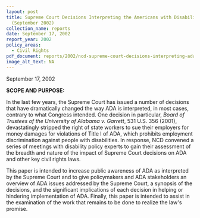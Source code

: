 ```yaml
---
layout: post
title: Supreme Court Decisions Interpreting the Americans with Disabilities Act
  (September 2002)
collection_name: reports
date: September 17, 2002
report_year: 2002
policy_areas:
  - Civil Rights
pdf_document: reports/2002/ncd-supreme-court-decisions-interpreting-ada-2002.pdf
image_alt_text: NA
---
```

September 17, 2002

**S﻿COPE AND PURPOSE:**

In the last few years, the Supreme Court has issued a number of decisions that have dramatically changed the way ADA is interpreted, in most cases, contrary to what Congress intended. One decision in particular, *Board of Trustees of the University of Alabama v. Garrett*, 531 U.S. 356 (2001), devastatingly stripped the right of state workers to sue their employers for money damages for violations of Title I of ADA, which prohibits employment discrimination against people with disabilities. In response, NCD convened a series of meetings with disability policy experts to gain their assessment of the breadth and nature of the impact of Supreme Court decisions on ADA and other key civil rights laws.

This paper is intended to increase public awareness of ADA as interpreted by the Supreme Court and to give policymakers and ADA stakeholders an overview of ADA issues addressed by the Supreme Court, a synopsis of the decisions, and the significant implications of each decision in helping or hindering implementation of ADA. Finally, this paper is intended to assist in the examination of the work that remains to be done to realize the law's promise.